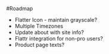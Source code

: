 #Roadmap
  * Flatter Icon - maintain grayscale?
  * Multiple Timezones
  * Update about with site info?
  * Flattr integration for non-pro users?
  * Product page texts?


